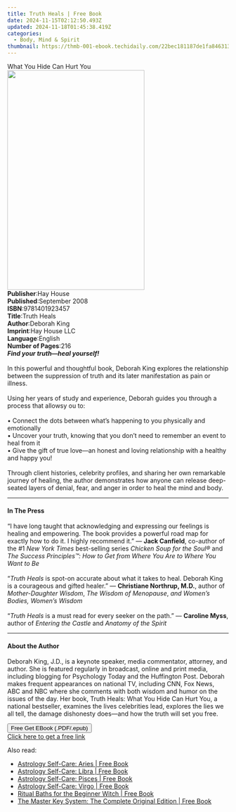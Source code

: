 ```yaml
---
title: Truth Heals | Free Book
date: 2024-11-15T02:12:50.493Z
updated: 2024-11-18T01:45:38.419Z
categories:
  - Body, Mind & Spirit
thumbnail: https://thmb-001-ebook.techidaily.com/22bec181187de1fa846313d1fecf46e8e0d2ef208d644447467aa829f8fb98de.jpg
---
```

<main id="book-container">
  <div class="flex flex-col">
    <div class="book-brief flex-1 py-6 px-4 sm:p-6 md:py-10 md:px-8">
      <!-- brief-->
      <div class="book-brief-main">What You Hide Can Hurt You</div>
    </div>
    <div
      class="book-meta-info flex-1 grid gap-4 col-start-1 col-end-3 row-start-1 sm:mb-6 sm:grid-cols-4 lg:gap-6 lg:col-start-2 lg:row-end-6 lg:row-span-6 lg:mb-0"
    >
      <div
        class="book-meta-info-left place-content-center mt-4 p-4 text-sm leading-6 col-start-2 col-span-2 dark:text-slate-400"
      >
        <img
          class="w-full h-500 object-cover rounded-lg sm:h-255 sm:col-span-2 lg:col-span-full"
          src="https://img-001-ebook.techidaily.com/2ad3c397b4d95c16d9358582f20c09c5f0d315b23847106b7ba54d423e6cbdac.jpg"
          alt=""
          width="312"
          height="500"
        />
      </div>
      <div
        class="book-meta-info-right mt-2 col-start-1 row-start-2 col-span-3 self-center"
      >
        <!-- meta data  -->
        <div class="flex flex-col px-4 md:px-8">
          <div class="flex-1">
            <strong>Publisher</strong>:<span class="px-2">Hay House</span>
          </div>
          <div class="flex-1">
            <strong>Published</strong>:<span class="px-2">September 2008</span>
          </div>
          <div class="flex-1">
            <strong>ISBN</strong>:<span class="px-2">9781401923457</span>
          </div>
          <div class="flex-1">
            <strong>Title</strong>:<span class="px-2">Truth Heals</span>
          </div>
          <div class="flex-1">
            <strong>Author</strong>:<span class="px-2">Deborah King</span>
          </div>
          <div class="flex-1">
            <strong>Imprint</strong>:<span class="px-2">Hay House LLC</span>
          </div>
          <div class="flex-1">
            <strong>Language</strong>:<span class="px-2">English</span>
          </div>
          <div class="flex-1">
            <strong>Number of Pages</strong>:<span class="px-2">216</span>
          </div>
        </div>
      </div>
    </div>
    <div class="book-description flex-1 py-6 px-4 sm:p-6 md:py-10 md:px-8">
      <div class="book-description-main">
        <div accordion-content="" id="description">
          <b><i>Find your truth—heal yourself!</i></b
          ><br /><br />In this powerful and thoughtful book, Deborah King
          explores the relationship between the suppression of truth and its
          later manifestation as pain or illness. <br /><br />Using her years of
          study and experience, Deborah guides you through a process that
          allowsy ou to:<br /><br />• Connect the dots between what’s happening
          to you physically and emotionally<br />• Uncover your truth, knowing
          that you don’t need to remember an event to heal from it<br />• Give
          the gift of true love—an honest and loving relationship with a healthy
          and happy you!<br /><br />Through client histories, celebrity
          profiles, and sharing her own remarkable journey of healing, the
          author demonstrates how anyone can release deep-seated layers of
          denial, fear, and anger in order to heal the mind and body.
        </div>
        <div class="accordion-fader"></div>
      </div>
    </div>
    <div class="book-excerpts flex-1 py-6 px-4 sm:p-6 md:py-10 md:px-8">
      <!-- excerpts-->
      <div class="book-excerpts-main">
        <hr />
        <h4 class="placeholder placeholder-heading">
          <span>In The Press</span>
        </h4>
        <p>
          “I have long taught that acknowledging and expressing our feelings is
          healing and empowering. The book provides a powerful road map for
          exactly how to do it. I highly recommend it.” — <b>Jack Canfield</b>,
          co-author of the #1 <i>New York Times </i>best-selling series
          <i>Chicken Soup for the Soul®</i> and
          <i
            >The Success Principles™: How to Get from Where You Are to Where
            You Want to Be<br /><br /></i
          >“<i>Truth Heals</i> is spot-on accurate about what it takes to heal.
          Deborah King is a courageous and gifted healer.” —
          <b>Christiane Northrup, M.D.</b>, author of
          <i>Mother-Daughter Wisdom</i>, <i>The Wisdom of Menopause</i>,
          <i>and Women’s Bodies, Women’s Wisdom<br /><br /></i>“<i
            >Truth Heals </i
          >is a must read for every seeker on the path.” — <b>Caroline Myss</b>,
          author of <i>Entering the Castle </i>and <i>Anatomy of the Spirit</i>
        </p>
      </div>
    </div>
    <div class="book-about-author flex-1 py-6 px-4 sm:p-6 md:py-10 md:px-8">
      <!-- about author-->
      <div class="book-main-author-main">
        <hr />
        <h4 class="placeholder placeholder-heading">
          <span>About the Author</span>
        </h4>
        <p>
          Deborah King, J.D., is a keynote speaker, media commentator, attorney,
          and author. She is featured regularly in broadcast, online and print
          media, including blogging for Psychology Today and the Huffington
          Post. Deborah makes frequent appearances on national TV, including
          CNN, Fox News, ABC and NBC where she comments with both wisdom and
          humor on the issues of the day. Her book, Truth Heals: What You Hide
          Can Hurt You, a national bestseller, examines the lives celebrities
          lead, explores the lies we all tell, the damage dishonesty does—and
          how the truth will set you free.
        </p>
      </div>
    </div>
    <div class="book-free-get flex-1 py-6 px-4 sm:p-6 md:py-10 md:px-8">
      <button
        id="btn-free-get"
        class="bg-blue-500 hover:bg-blue-700 text-white font-bold py-2 px-4 rounded"
      >
        Free Get EBook (.PDF/.epub)
      </button>
      <div id="countdown-display" class="px-2 text-lg mt-2"></div>
      <a
        id="free-link"
        class="hidden bg-blue-500 hover:bg-blue-700 text-white font-bold py-2 px-4 rounded"
        href="https://www.ebooks.com/en-us/book/96316556/truth-heals/deborah-king/"
        target="_blank"
        >Click here to get a free link</a
      >
    </div>
    <script>
      let countdownTime = 0;
      let countdownInterval = null;
      document
        .getElementById('btn-free-get')
        .addEventListener('click', startCountdown);
      function startCountdown() {
        countdownTime = new Date().getTime() + 60000 * 3;
        countdownInterval = setInterval(updateCountdown, 1000);
        document.getElementById('btn-free-get').disabled = true;
        document
          .getElementById('btn-free-get')
          .classList.add('bg-gray-500', 'cursor-not-allowed');
      }
      function updateCountdown() {
        let currentTime = new Date().getTime();
        let timeLeft = countdownTime - currentTime;
        let secondsLeft = Math.floor(timeLeft / 1000);
        document.getElementById('countdown-display').innerHTML =
          `Remaining time: ${secondsLeft} seconds.`;
        if (secondsLeft <= 0) {
          clearInterval(countdownInterval);
          document.getElementById('btn-free-get').classList.add('hidden');
          document.getElementById('free-link').classList.remove('hidden');
          document.getElementById('countdown-display').innerHTML = '';
        }
      }
    </script>
  </div>
</main>

<ins class="adsbygoogle"
      style="display:block"
      data-ad-client="ca-pub-7571918770474297"
      data-ad-slot="8358498916"
      data-ad-format="auto"
      data-full-width-responsive="true"></ins>
    

<span class="atpl-alsoreadstyle">Also read:</span>
<div><ul>
<li><a href="https://novels-ebooks.techidaily.com/210545412-9781399704595-astrology-self-care-aries/"><u>Astrology Self-Care: Aries | Free Book</u></a></li>
<li><a href="https://novels-ebooks.techidaily.com/210545408-9781399704779-astrology-self-care-libra/"><u>Astrology Self-Care: Libra | Free Book</u></a></li>
<li><a href="https://novels-ebooks.techidaily.com/210545407--astrology-self-care-pisces/"><u>Astrology Self-Care: Pisces | Free Book</u></a></li>
<li><a href="https://novels-ebooks.techidaily.com/210545413-9781399704748-astrology-self-care-virgo/"><u>Astrology Self-Care: Virgo | Free Book</u></a></li>
<li><a href="https://novels-ebooks.techidaily.com/210545511-9781645677475-ritual-baths-for-the-beginner-witch/"><u>Ritual Baths for the Beginner Witch | Free Book</u></a></li>
<li><a href="https://novels-ebooks.techidaily.com/210545486-9781250874498-the-master-key-system-the-complete-original-edition/"><u>The Master Key System: The Complete Original Edition | Free Book</u></a></li>
</ul></div>

